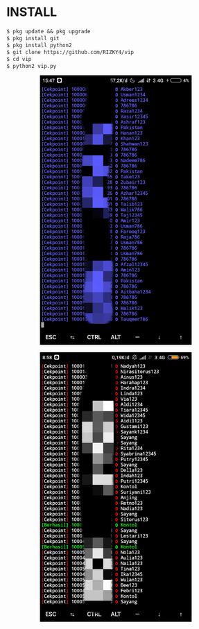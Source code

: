 # INSTALL
```
$ pkg update && pkg upgrade
$ pkg install git
$ pkg install python2
$ git clone https://github.com/RIZKY4/vip
$ cd vip
$ python2 vip.py
```

<p align="center">
  <img src="Screenshot_2020-06-11-15-47-16-431_com.termux.png" width="350" title="hover text">
</p>
<p align="center">
  <img src="ss2.jpg" width="350" title="hover text">
</p>
